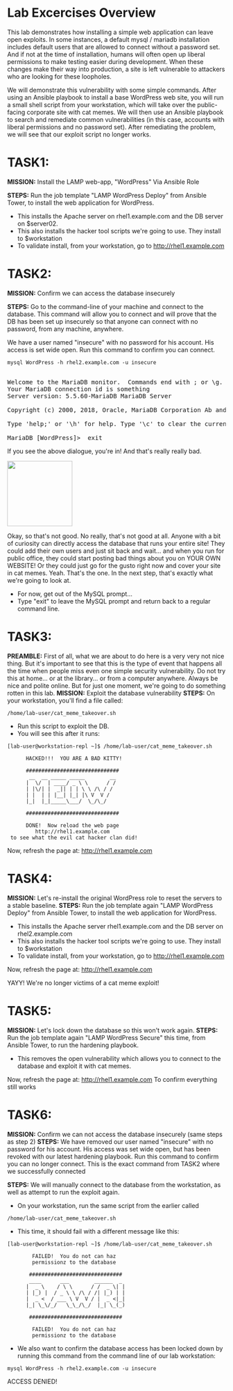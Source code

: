 # Lab Excercises Overview
This lab demonstrates how installing a simple web application can leave open exploits.  In some instances, a default mysql / mariadb installation includes default users that are allowed to connect without a password set.  And if not at the time of installation, humans will often open up liberal permissions to make testing easier during development.  When these changes make their way into production, a site is left vulnerable to attackers who are looking for these loopholes.

We will demonstrate this vulnerability with some simple commands.  After using an Ansible playbook to install a base WordPress web site, you will run a small shell script from your workstation, which will take over the public-facing corporate site with cat memes.  We will then use an Ansible playbook to search and remediate common vulnerabilities (in this case, accounts with liberal permissions and no password set).  After remediating the problem, we will see that our exploit script no longer works.


# TASK1:
__MISSION:__  Install the LAMP web-app, "WordPress" Via Ansible Role

__STEPS:__	Run the job template "LAMP WordPress Deploy" from Ansible Tower, to install the web application for WordPress.  

- This installs the Apache server on rhel1.example.com and the DB server on $server02.
- This also installs the hacker tool scripts we're going to use.  They install to $workstation
- To validate install, from your workstation, go to http://rhel1.example.com


# TASK2:	
__MISSION:__  Confirm we can access the database insecurely

__STEPS:__	Go to the command-line of your machine and connect to the database.  This command will allow you to connect and will prove that the DB has been set up insecurely so that anyone can connect with no password, from any machine, anywhere.

We have a user named "insecure" with no password for his account.  His access is set wide open.  Run this command to confirm you can connect.

```mysql WordPress -h rhel2.example.com -u insecure```
<pre>

Welcome to the MariaDB monitor.  Commands end with ; or \g.
Your MariaDB connection id is something
Server version: 5.5.60-MariaDB MariaDB Server

Copyright (c) 2000, 2018, Oracle, MariaDB Corporation Ab and others.

Type 'help;' or '\h' for help. Type '\c' to clear the current input statement.

MariaDB [WordPress]>  exit
</pre>

If you see the above dialogue, you're in!  And that's really really bad.

<img src="https://raw.githubusercontent.com/RedHatDemos/SecurityDemos/master/2019Labs/WebAppLAMPLab/roles/wordpress-server/templates/twentyseventeen-catsploit/assets/images/cat-hack01.jpg" width="150">

Okay, so that's not good.  No really, that's not good at all.  Anyone with a bit of curiosity can directly access the database that runs your entire site!  They could add their own users and just sit back and wait... and when you run for public office, they could start posting bad things about you on YOUR OWN WEBSITE!  Or they could just go for the gusto right now and cover your site in cat memes.  Yeah.  That's the one.  In the next step, that's exactly what we're going to look at.

- For now, get out of the MySQL prompt...
- Type "exit" to leave the MySQL prompt and return back to a regular command line.


# TASK3:	
__PREAMBLE:__ First of all, what we are about to do here is a very very not nice thing.  But it's important to see that this is the type of event that happens all the time when people miss even one simple security vulnerability.  Do not try this at home... or at the library... or from a computer anywhere.  Always be nice and polite online.  But for just one moment, we're going to do something rotten in this lab.
__MISSION:__  Exploit the database vulnerability
__STEPS:__	On your workstation, you'll find a file called:

 `/home/lab-user/cat_meme_takeover.sh` 

- Run this script to exploit the DB.
- You will see this after it runs:
```
[lab-user@workstation-repl ~]$ /home/lab-user/cat_meme_takeover.sh

      HACKED!!!  YOU ARE A BAD KITTY!

      ##############################
       __  __ _____ _____        __ 
      |  \/  | ____/ _ \ \      / / 
      | |\/| |  _|| | | \ \ /\ / /  
      | |  | | |__| |_| |\ V  V /   
      |_|  |_|_____\___/  \_/\_/    
   	       	       	       	  
      ##############################
                                    
      DONE!  Now reload the web page
         http://rhel1.example.com    
 to see what the evil cat hacker clan did!

```

Now, refresh the page at:  http://rhel1.example.com


# TASK4:	
__MISSION:__  Let's re-install the original WordPress role to reset the servers to a stable baseline.
__STEPS:__	Run the job template again "LAMP WordPress Deploy" from Ansible Tower, to install the web application for WordPress.  
- This installs the Apache server rhel1.example.com and the DB server on rhel2.example.com
- This also installs the hacker tool scripts we're going to use.  They install to $workstation
- To validate install, from your workstation, go to http://rhel1.example.com

Now, refresh the page at:  http://rhel1.example.com

YAYY!  We're no longer victims of a cat meme exploit!

# TASK5:	
__MISSION:__  Let's lock down the database so this won't work again.
__STEPS:__	Run the job template again "LAMP WordPress Secure" this time, from Ansible Tower, to run the hardening playbook.  
- This removes the open vulnerability which allows you to connect to the database and exploit it with cat memes.

Now, refresh the page at:  http://rhel1.example.com
To confirm everything still works


# TASK6:	
__MISSION:__  Confirm we can not access the database insecurely (same steps as step 2)
__STEPS:__	We have removed our user named "insecure" with no password for his account.  His access was set wide open, but has been revoked with our latest hardening playbook.  Run this command to confirm you can no longer connect.  This is the exact command from TASK2 where we successfully connected

__STEPS:__	We will manually connect to the database from the workstation, as well as attempt to run the exploit again.
- On your workstation, run the same script from the earlier called

 `/home/lab-user/cat_meme_takeover.sh` 

- This time, it should fail with a different message like this:
```
[lab-user@workstation-repl ~]$ /home/lab-user/cat_meme_takeover.sh

        FAILED!  You do not can haz
        permissionz to the database

       ############################## 
       ____      ___        ______  _ 
      |  _ \    / \ \      / /  _ \| |
      | |_) |  / _ \ \ /\ / /| |_) | |
      |  _ <  / ___ \ V  V / |  _ <|_|
      |_| \_\/_/   \_\_/\_/  |_| \_(_)
   	       	       	       	    
       ############################## 
                                      
        FAILED!  You do not can haz   
        permissionz to the database   
```
- We also want to confirm the database access has been locked down by running this command from the command line of our lab workstation:

```mysql WordPress -h rhel2.example.com -u insecure```

ACCESS DENIED!



